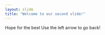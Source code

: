 ```yaml
---
layout: slide
title: "Welcome to our second slide!"
---
```

Hope for the best
Use the left arrow to go back!
